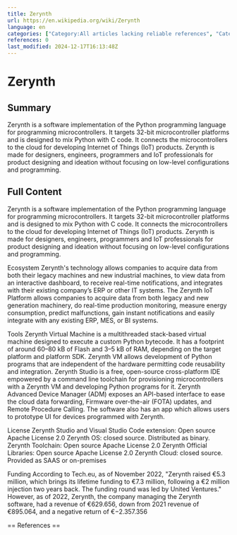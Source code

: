 ```yaml
---
title: Zerynth
url: https://en.wikipedia.org/wiki/Zerynth
language: en
categories: ["Category:All articles lacking reliable references", "Category:All articles with topics of unclear notability", "Category:Articles lacking reliable references from August 2022", "Category:Articles with multiple maintenance issues", "Category:Articles with topics of unclear notability from August 2022", "Category:CS1 Italian-language sources (it)", "Category:Products articles with topics of unclear notability", "Category:Python (programming language) implementations"]
references: 0
last_modified: 2024-12-17T16:13:48Z
---
```


# Zerynth

## Summary

Zerynth is a software implementation of the Python programming language for programming microcontrollers. It targets 32-bit microcontroller platforms and is designed to mix Python with C code. It connects the microcontrollers to the cloud for developing Internet of Things (IoT) products.
Zerynth is made for designers, engineers, programmers and IoT professionals for product designing and ideation without focusing on low-level configurations and programming.

## Full Content

Zerynth is a software implementation of the Python programming language for programming microcontrollers. It targets 32-bit microcontroller platforms and is designed to mix Python with C code. It connects the microcontrollers to the cloud for developing Internet of Things (IoT) products.
Zerynth is made for designers, engineers, programmers and IoT professionals for product designing and ideation without focusing on low-level configurations and programming.

Ecosystem
Zerynth's technology allows companies to acquire data from both their legacy machines and new industrial machines, to view data from an interactive dashboard, to receive real-time notifications, and integrates with their existing company’s ERP or other IT systems.
The Zerynth IoT Platform allows companies to acquire data from both legacy and new generation machinery, do real-time production monitoring, measure energy consumption, predict malfunctions, gain instant notifications and easily integrate with any existing ERP, MES, or BI systems.

Tools
Zerynth Virtual Machine is a multithreaded stack-based virtual machine designed to execute a custom Python bytecode. It has a footprint of around 60–80 kB of Flash and 
3–5 kB of RAM, depending on the target platform and platform SDK. Zerynth VM allows development of Python programs that are independent of the hardware permitting code reusability and integration.
Zerynth Studio is a free, open-source cross-platform IDE empowered by a command line toolchain for provisioning microcontrollers with a Zerynth VM and developing Python programs for it.
Zerynth Advanced Device Manager (ADM) exposes an API-based interface to ease the cloud data forwarding, Firmware over-the-air (FOTA) updates, and Remote Procedure Calling. The software also has an app which allows users to prototype UI for devices programmed with Zerynth.

License
Zerynth Studio and Visual Studio Code extension: Open source Apache License 2.0
Zerynth OS: closed source. Distributed as binary.
Zerynth Toolchain: Open source Apache License 2.0
Zerynth Official Libraries: Open source Apache License 2.0
Zerynth Cloud: closed source. Provided as SAAS or on-premises

Funding
According to Tech.eu, as of November 2022, "Zerynth raised €5.3 million, which brings its lifetime funding  to €7.3 million, following a €2 million injection two years back. The funding round was led by United Ventures." However, as of 2022, Zerynth, the company managing the Zerynth software, had a revenue of €629.656, down from 2021 revenue of €895.064, and a negative return of €−2.357.356 


== References ==
